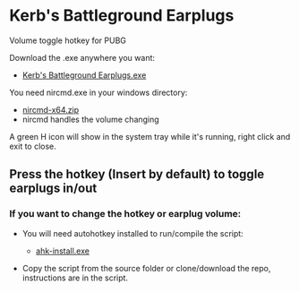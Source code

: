 # Kerb's Battleground Earplugs
Volume toggle hotkey for PUBG

Download the .exe anywhere you want:
  - [Kerb's Battleground Earplugs.exe](https://github.com/QuietKerb/Kerbs-Battleground-Earplugs/raw/master/Kerb's%20Battleground%20Earplugs.exe)
  
You need nircmd.exe in your windows directory:  
  - [nircmd-x64.zip](http://www.nirsoft.net/utils/nircmd-x64.zip)  
  - nircmd handles the volume changing
  
A green H icon will show in the system tray while it's running, right click and exit to close.
  
## Press the hotkey (Insert by default) to toggle earplugs in/out

### If you want to change the hotkey or earplug volume: 

  - You will need autohotkey installed to run/compile the script:  
    - [ahk-install.exe](https://www.autohotkey.com/download/ahk-install.exe)
  
  - Copy the script from the source folder or clone/download the repo, instructions are in the script.
